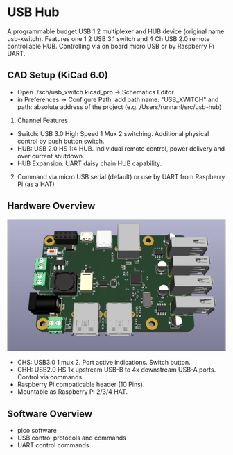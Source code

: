# USB Hub

A programmable budget USB 1:2 multiplexer and HUB device (original name usb-xwitch). Features one 1:2 USB 3.1 switch and 4 Ch USB 2.0 remote 
controllable HUB. Controlling via on board micro USB or by Raspberry Pi UART. 

## CAD Setup (KiCad 6.0)

- Open ./sch/usb_xwitch.kicad_pro -> Schematics Editor 
- in Preferences -> Configure Path, add path name: "USB_XWITCH" and path: absolute address of the project (e.g. /Users/runnanl/src/usb-hub)

1. Channel Features

- Switch: USB 3.0 High Speed 1 Mux 2 switching. Additional physical control by push button switch.
- HUB: USB 2.0 HS 1:4 HUB. Individual remote control, power delivery and over current shutdown.
- HUB Expansion: UART daisy chain HUB capability.

2. Command via micro USB serial (default) or use by UART from Raspberry Pi (as a HAT)

## Hardware Overview

![HardwareOverview (to be updated)](./img/usb_xwitch_pcb_v01.jpg)

- CHS: USB3.0 1 mux 2. Port active indications. Switch button.
- CHH: USB2.0 HS 1x upstream USB-B to 4x downstream USB-A ports. Control via commands.
- Raspberry Pi compaticable header (10 Pins).
- Mountable as Raspberry Pi 2/3/4 HAT.

## Software Overview

- pico software
- USB control protocols and commands
- UART control commands
